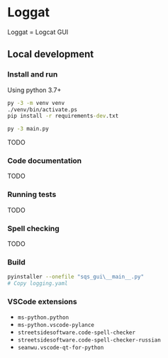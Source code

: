 # Loggat

Loggat = Logcat GUI

## Local development

### Install and run

Using python 3.7+

```cmd
py -3 -m venv venv
./venv/bin/activate.ps
pip install -r requirements-dev.txt

py -3 main.py
```

TODO

### Code documentation

TODO

### Running tests

TODO

### Spell checking

TODO

### Build

```bash
pyinstaller --onefile "sqs_gui\__main__.py"
# Copy logging.yaml
```

### VSCode extensions

- `ms-python.python`
- `ms-python.vscode-pylance`
- `streetsidesoftware.code-spell-checker`
- `streetsidesoftware.code-spell-checker-russian`
- `seanwu.vscode-qt-for-python`
